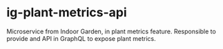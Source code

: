 # ig-plant-metrics-api
Microservice from Indoor Garden, in plant metrics feature. Responsible to provide and API in GraphQL to expose plant metrics.
